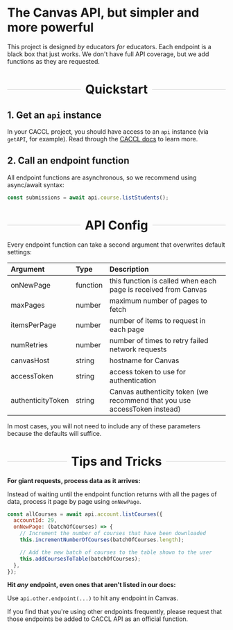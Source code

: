 # The Canvas API, but simpler and more powerful

This project is designed _by_ educators _for_ educators. Each endpoint is a black box that just works. We don't have full API coverage, but we add functions as they are requested.

<h1 style="display: flex; align-items: center;">
  <div style="flex-grow: 1; height: 1px; background: #ccc; margin-right: 10px;">
  </div>
  <div>
    Quickstart
  </div>
  <div style="flex-grow: 1; height: 1px; background: #ccc; margin-left: 10px;">
  </div>
</h1>

## 1. Get an `api` instance

In your CACCL project, you should have access to an `api` instance (via `getAPI`, for example). Read through the [CACCL docs](http://bit.ly/caccl) to learn more.

## 2. Call an endpoint function

All endpoint functions are asynchronous, so we recommend using async/await syntax:

```ts
const submissions = await api.course.listStudents();
```

<h1 style="display: flex; align-items: center;">
  <div style="flex-grow: 1; height: 1px; background: #ccc; margin-right: 10px;">
  </div>
  <div>
    API Config
  </div>
  <div style="flex-grow: 1; height: 1px; background: #ccc; margin-left: 10px;">
  </div>
</h1>

Every endpoint function can take a second argument that overwrites default settings:

Argument | Type | Description
:--- | :--- | :---
onNewPage | function | this function is called when each page is received from Canvas
maxPages | number | maximum number of pages to fetch
itemsPerPage | number | number of items to request in each page
numRetries | number | number of times to retry failed network requests
canvasHost | string | hostname for Canvas
accessToken | string | access token to use for authentication
authenticityToken | string | Canvas authenticity token (we recommend that you use accessToken instead)

In most cases, you will not need to include any of these parameters because the defaults will suffice.

<h1 style="display: flex; align-items: center;">
  <div style="flex-grow: 1; height: 1px; background: #ccc; margin-right: 10px;">
  </div>
  <div>
    Tips and Tricks
  </div>
  <div style="flex-grow: 1; height: 1px; background: #ccc; margin-left: 10px;">
  </div>
</h1>

**For giant requests, process data as it arrives:**

Instead of waiting until the endpoint function returns with all the pages of data, process it page by page using `onNewPage`.

```js
const allCourses = await api.account.listCourses({
  accountId: 29,
  onNewPage: (batchOfCourses) => {
    // Increment the number of courses that have been downloaded
    this.incrementNumberOfCourses(batchOfCourses.length);

    // Add the new batch of courses to the table shown to the user
    this.addCoursesToTable(batchOfCourses);
  },
});
```

**Hit _any_ endpoint, even ones that aren't listed in our docs:**

Use `api.other.endpoint(...)` to hit any endpoint in Canvas.

If you find that you're using other endpoints frequently, please request that those endpoints be added to CACCL API as an official function.
